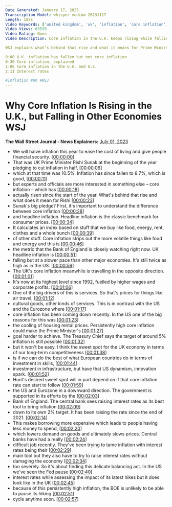 ```yaml
---
Date Generated: January 17, 2025
Transcription Model: whisper medium 20231117
Length: 182s
Video Keywords: ['united kingdom', 'uk', 'inflation', 'core inflation', 'headline inflation', 'U.K. inflation', 'uk inflation', 'bank of england', 'uk economy', 'uk news', 'inflation rate', 'inflation impact', 'interest rates', 'rishi sunak', 'rishi sunak speech', 'prime minister rishi sunak', 'uk politics', 'rishi sunak news', 'cost of living', 'U.S. inflation', 'what is core inflation', 'finance news', 'food', 'energy', 'corporate profits', 'cultural goods', 'eurozone', 'eurozone core inflation', 'housing rental prices', 'treasury chief', 'mkts']
Video Views: 63539
Video Rating: None
Video Description: Core inflation in the U.K. keeps rising while falling or flatlining in other major economies like the U.S. Even though the U.K.’s headline inflation is down, core inflation continues to climb as its consumer-price index rose to 7.1% in May.

WSJ explains what’s behind that rise and what it means for Prime Minister Rishi Sunak’s goal of halving inflation this year.

0:00 U.K. inflation has fallen but not core inflation
0:30 Core inflation, explained
1:06 Core inflation in the U.K. and U.S.
2:11 Interest rates

#Inflation #UK #WSJ
---
```


# Why Core Inflation Is Rising in the U.K., but Falling in Other Economies  WSJ
**The Wall Street Journal - News Explainers:** [July 01, 2023](https://www.youtube.com/watch?v=WcyAhENjyCw)
*  We will halve inflation this year to ease the cost of living and give people financial security. [[00:00:00](https://www.youtube.com/watch?v=WcyAhENjyCw&t=0.0s)]
*  That was UK Prime Minister Rishi Sunak at the beginning of the year pledging to cut inflation in half, [[00:00:06](https://www.youtube.com/watch?v=WcyAhENjyCw&t=6.88s)]
*  which at that time was 10.5%. Inflation has since fallen to 8.7%, which is good, [[00:00:11](https://www.youtube.com/watch?v=WcyAhENjyCw&t=11.84s)]
*  but experts and officials are more interested in something else – core inflation – which has [[00:00:18](https://www.youtube.com/watch?v=WcyAhENjyCw&t=18.400000000000002s)]
*  actually risen since the start of the year. What's behind that rise and what does it mean for Rishi [[00:00:23](https://www.youtube.com/watch?v=WcyAhENjyCw&t=23.12s)]
*  Sunak's big pledge? First, it's important to understand the difference between core inflation [[00:00:28](https://www.youtube.com/watch?v=WcyAhENjyCw&t=28.24s)]
*  and headline inflation. Headline inflation is the classic benchmark for consumer prices. [[00:00:34](https://www.youtube.com/watch?v=WcyAhENjyCw&t=34.32s)]
*  It calculates an index based on stuff that we buy like food, energy, rent, clothes and a whole bunch [[00:00:39](https://www.youtube.com/watch?v=WcyAhENjyCw&t=39.599999999999994s)]
*  of other stuff. Core inflation strips out the more volatile things like food and energy and this is [[00:00:46](https://www.youtube.com/watch?v=WcyAhENjyCw&t=46.0s)]
*  the metric that the Bank of England is closely watching right now. UK headline inflation is [[00:00:51](https://www.youtube.com/watch?v=WcyAhENjyCw&t=51.519999999999996s)]
*  falling but at a slower pace than other major economies. It's still twice as high as in the US. [[00:00:56](https://www.youtube.com/watch?v=WcyAhENjyCw&t=56.16s)]
*  The UK's core inflation meanwhile is travelling in the opposite direction. [[00:01:01](https://www.youtube.com/watch?v=WcyAhENjyCw&t=61.919999999999995s)]
*  It's now at its highest level since 1992, fuelled by higher wages and corporate profits. [[00:01:06](https://www.youtube.com/watch?v=WcyAhENjyCw&t=66.24s)]
*  One of the big drivers of this is services. So that's prices for things like air travel, [[00:01:12](https://www.youtube.com/watch?v=WcyAhENjyCw&t=72.64s)]
*  cultural goods, other kinds of services. This is in contrast with the US and the Eurozone where [[00:01:17](https://www.youtube.com/watch?v=WcyAhENjyCw&t=77.75999999999999s)]
*  core inflation has been coming down recently. In the US one of the big reasons for this was [[00:01:23](https://www.youtube.com/watch?v=WcyAhENjyCw&t=83.2s)]
*  the cooling of housing rental prices. Persistently high core inflation could make the Prime Minister's [[00:01:27](https://www.youtube.com/watch?v=WcyAhENjyCw&t=87.36s)]
*  goal harder to achieve. The Treasury Chief says the target of around 5% inflation is still possible [[00:01:32](https://www.youtube.com/watch?v=WcyAhENjyCw&t=92.48s)]
*  but it won't be easy. I think the sweet spot for the UK economy in terms of our long-term competitiveness [[00:01:38](https://www.youtube.com/watch?v=WcyAhENjyCw&t=98.24000000000001s)]
*  is if we can do the best of what European countries do in terms of investment in skills, [[00:01:44](https://www.youtube.com/watch?v=WcyAhENjyCw&t=104.24000000000001s)]
*  investment in infrastructure, but have that US dynamism, innovation spark. [[00:01:52](https://www.youtube.com/watch?v=WcyAhENjyCw&t=112.0s)]
*  Hunt's desired sweet spot will in part depend on if that core inflation rate can start to follow [[00:01:59](https://www.youtube.com/watch?v=WcyAhENjyCw&t=119.28s)]
*  the US and Eurozone in a downward direction. The government is supported in its efforts by the [[00:02:03](https://www.youtube.com/watch?v=WcyAhENjyCw&t=123.68s)]
*  Bank of England. The central bank sees raising interest rates as its best tool to bring inflation [[00:02:09](https://www.youtube.com/watch?v=WcyAhENjyCw&t=129.76s)]
*  down to its own 2% target. It has been raising the rate since the end of 2021. [[00:02:14](https://www.youtube.com/watch?v=WcyAhENjyCw&t=134.72s)]
*  This makes borrowing more expensive which leads to people having less money to spend, [[00:02:20](https://www.youtube.com/watch?v=WcyAhENjyCw&t=140.48s)]
*  which lowers demand on goods and ultimately slows prices. Central banks have had a really [[00:02:24](https://www.youtube.com/watch?v=WcyAhENjyCw&t=144.23999999999998s)]
*  difficult job recently. They've been trying to tame inflation with interest rates being their [[00:02:29](https://www.youtube.com/watch?v=WcyAhENjyCw&t=149.51999999999998s)]
*  main tool but they also have to try to raise interest rates without damaging the economy [[00:02:34](https://www.youtube.com/watch?v=WcyAhENjyCw&t=154.79999999999998s)]
*  too severely. So it's about finding this delicate balancing act. In the US we've seen the Fed pause [[00:02:40](https://www.youtube.com/watch?v=WcyAhENjyCw&t=160.48s)]
*  interest rates while assessing the impact of its latest hikes but it does look like in the UK [[00:02:45](https://www.youtube.com/watch?v=WcyAhENjyCw&t=165.84s)]
*  because of this persistently high inflation, the BOE is unlikely to be able to pause its hiking [[00:02:51](https://www.youtube.com/watch?v=WcyAhENjyCw&t=171.68s)]
*  cycle anytime soon. [[00:02:57](https://www.youtube.com/watch?v=WcyAhENjyCw&t=177.2s)]
